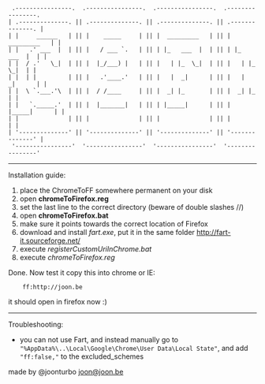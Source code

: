 ```
 .----------------.  .----------------.  .----------------.  .----------------. 
| .--------------. || .--------------. || .--------------. || .--------------. |
| |     ______   | || |    _____     | || |  _________   | || |  _________   | |
| |   .' ___  |  | || |   / ___ `.   | || | |_   ___  |  | || | |_   ___  |  | |
| |  / .'   \_|  | || |  |_/___) |   | || |   | |_  \_|  | || |   | |_  \_|  | |
| |  | |         | || |   .'____.'   | || |   |  _|      | || |   |  _|      | |
| |  \ `.___.'\  | || |  / /____     | || |  _| |_       | || |  _| |_       | |
| |   `._____.'  | || |  |_______|   | || | |_____|      | || | |_____|      | |
| |              | || |              | || |              | || |              | |
| '--------------' || '--------------' || '--------------' || '--------------' |
 '----------------'  '----------------'  '----------------'  '----------------' 
```

----------------------------------------------------------------------------------

Installation guide:
 1. place the ChromeToFF somewhere permanent on your disk
 2. open __chromeToFirefox.reg__
 3. set the last line to the correct directory (beware of double slashes //)
 4. open **chromeToFirefox.bat**
 5. make sure it points towards the correct location of Firefox
 6. download and install *fart.exe*, put it in the same folder http://fart-it.sourceforge.net/
 7. execute *registerCustomUriInChrome.bat*
 8. execute *chromeToFirefox.reg*

Done. Now test it
copy this into chrome or IE: 
```
	ff:http://joon.be
```
it should open in firefox now :)

------------------------------------------------------------------------------------
Troubleshooting:
- you can not use Fart, and instead manually go to `"%AppData%\..\Local\Google\Chrome\User Data\Local State"`,  and add `"ff:false,"` to the excluded_schemes


	
made by @joonturbo
joon@joon.be



